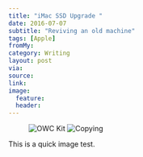 ```yaml
---
title: "iMac SSD Upgrade "
date: 2016-07-07
subtitle: "Reviving an old machine"
tags: [Apple]
fromMy: 
category: Writing
layout: post
via: 
source: 
link: 
image:
  feature:
  header:
---
```



<figure class="half">
	<img src="https://s3-us-west-2.amazonaws.com/www.jimmylittle.com/post-images/imac	upgrade/C110353B-B991-487B-9CEE-0AB414F039D6.JPG" alt="OWC Kit">
	<img src="https://s3-us-west-2.amazonaws.com/www.jimmylittle.com/post-images/imacupgrade/716AE11F-179B-42BE-9E1A-CC96BFFB088D.JPG" alt="Copying">
</figure>

This is a quick image test.	
